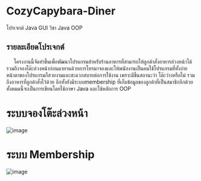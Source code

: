# CozyCapybara-Diner
โปรเจกต์ Java GUI  วิชา Java OOP

## รายละเอียดโปรเจกต์
&nbsp;&nbsp;&nbsp;&nbsp;&nbsp;โครงงานนี้จัดทำขึ้นเพื่อพัฒนาโปรแกรมสำหรับร้านอาหารที่สามารถให้ลูกค้าสั่งอาหารล่วงหน้าได้ รวมถึงจองโต๊ะล่วงหน้าก่อนมาทานด้วยการโทรมาจองและให้พนักงานเป็นคนใช้โปรแกรมที่ทั้งง่ายหน้าตาของโปรแกรมก็สวยงามและสะดวกสบายต่อการใช้งาน เพราะมีขึ้นสถานะว่า
โต๊ะว่างหรือไม่ รวมถึงอาหารที่ลูกค้าสั่งไว้ด้วย อีกทั้งยังมีระบบmembership ที่เก็บข้อมูลของลูกค้าที่เป็นสมาชิกอีกด้วย ทั้งหมดนี้จะเป็นการเขียนโดยใช้ภาษา Java และใช้หลักการ OOP

# ระบบจองโต๊ะล่วงหน้า
![image](https://github.com/nntch26/CozyCapybara-Diner/assets/117381190/7bf5950f-54ee-41a4-bdc4-4fc9d996c100)

# ระบบ Membership
![image](https://github.com/nntch26/CozyCapybara-Diner/assets/117381190/95ebcca6-674e-4027-8be5-b4edb74d1d9d)




